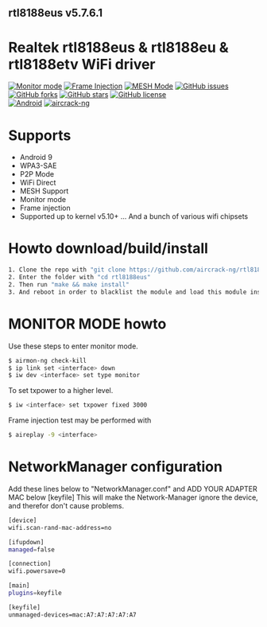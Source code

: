 ## rtl8188eus v5.7.6.1

# Realtek rtl8188eus &amp; rtl8188eu &amp; rtl8188etv WiFi driver

[![Monitor mode](https://img.shields.io/badge/monitor%20mode-supported-brightgreen.svg)](#)
[![Frame Injection](https://img.shields.io/badge/frame%20injection-supported-brightgreen.svg)](#)
[![MESH Mode](https://img.shields.io/badge/mesh%20mode-supported-brightgreen.svg)](#)
[![GitHub issues](https://img.shields.io/github/issues/aircrack-ng/rtl8188eus.svg)](https://github.com/aircrack-ng/rtl8188eus/issues)
[![GitHub forks](https://img.shields.io/github/forks/aircrack-ng/rtl8188eus.svg)](https://github.com/aircrack-ng/rtl8188eus/network)
[![GitHub stars](https://img.shields.io/github/stars/aircrack-ng/rtl8188eus.svg)](https://github.com/aircrack-ng/rtl8188eus/stargazers)
[![GitHub license](https://img.shields.io/github/license/aircrack-ng/rtl8812au.svg)](https://github.com/aircrack-ng/rtl8188eus/blob/master/LICENSE)<br>
[![Android](https://img.shields.io/badge/android%20(8)-supported-brightgreen.svg)](#)
[![aircrack-ng](https://img.shields.io/badge/aircrack--ng-supported-blue.svg)](#)


# Supports
* Android 9
* WPA3-SAE
* P2P Mode
* WiFi Direct
* MESH Support
* Monitor mode
* Frame injection
* Supported up to kernel v5.10+
... And a bunch of various wifi chipsets

# Howto download/build/install
```sh
1. Clone the repo with "git clone https://github.com/aircrack-ng/rtl8188eus -b v5.7.6.1"
2. Enter the folder with "cd rtl8188eus"
2. Then run "make && make install"
3. And reboot in order to blacklist the module and load this module instead.
```

# MONITOR MODE howto
Use these steps to enter monitor mode.
```sh
$ airmon-ng check-kill
$ ip link set <interface> down
$ iw dev <interface> set type monitor
```
To set txpower to a higher level.
```sh
$ iw <interface> set txpower fixed 3000
```

Frame injection test may be performed with
```sh
$ aireplay -9 <interface>
```

# NetworkManager configuration
Add these lines below to "NetworkManager.conf" and ADD YOUR ADAPTER MAC below [keyfile]
This will make the Network-Manager ignore the device, and therefor don't cause problems.
```sh
[device]
wifi.scan-rand-mac-address=no

[ifupdown]
managed=false

[connection]
wifi.powersave=0

[main]
plugins=keyfile

[keyfile]
unmanaged-devices=mac:A7:A7:A7:A7:A7
```

